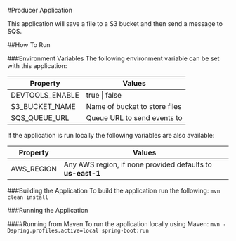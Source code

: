 #Producer Application

This application will save a file to a S3 bucket and then send a message to SQS.

##How To Run

###Environment Variables
The following environment variable can be set with this application:

| Property | Values |
|----------|--------|
| DEVTOOLS_ENABLE | true &#124; false |
| S3_BUCKET_NAME | Name of bucket to store files |
| SQS_QUEUE_URL | Queue URL to send events to |

If the application is run locally the following variables are also available:

| Property | Values |
|----------|--------|
| AWS_REGION | Any AWS region, if none provided defaults to **us-east-1** |

###Building the Application
To build the application run the following: ```mvn clean install```

###Running the Application

####Running from Maven
To run the application locally using Maven: ```mvn -Dspring.profiles.active=local spring-boot:run```

